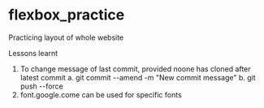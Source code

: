 # flexbox_practice
Practicing layout of whole website

Lessons learnt
1. To change message of last commit, provided noone has cloned after latest commit
    a. git commit --amend -m "New commit message" 
    b. git push --force
2. font.google.come can be used for specific fonts
